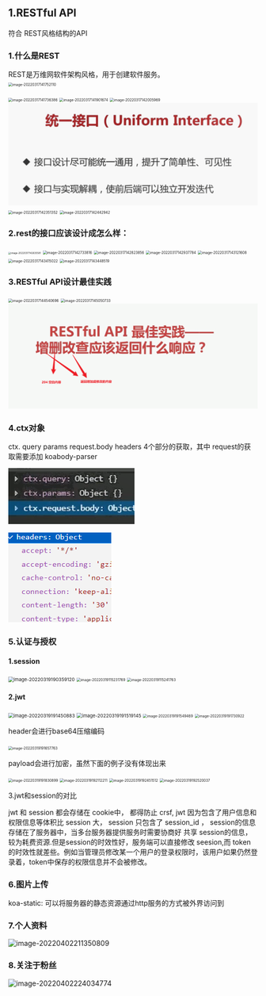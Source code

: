 ## 1.RESTful API

符合 REST风格结构的API

### 1.什么是REST

 REST是万维网软件架构风格，用于创建软件服务。  
<img src="C:\Users\15439\AppData\Roaming\Typora\typora-user-images\image-20220317141752110.png" alt="image-20220317141752110" style="zoom:50%;" />

<img src="C:\Users\15439\AppData\Roaming\Typora\typora-user-images\image-20220317141736386.png" alt="image-20220317141736386" style="zoom:50%;" />

<img src="C:\Users\15439\AppData\Roaming\Typora\typora-user-images\image-20220317141901674.png" alt="image-20220317141901674" style="zoom:50%;" />

<img src="C:\Users\15439\AppData\Roaming\Typora\typora-user-images\image-20220317142005969.png" alt="image-20220317142005969" style="zoom:50%;" />

<img src="https://raw.githubusercontent.com/LitterStudent/Cloud-picture/main/image-20220317142234617.png" alt="image-20220317142234617" style="zoom:50%;" />

<img src="C:\Users\15439\AppData\Roaming\Typora\typora-user-images\image-20220317142351352.png" alt="image-20220317142351352" style="zoom:50%;" />

<img src="C:\Users\15439\AppData\Roaming\Typora\typora-user-images\image-20220317142442942.png" alt="image-20220317142442942" style="zoom:50%;" />



### 2.rest的接口应该设计成怎么样：

<img src="C:\Users\15439\AppData\Roaming\Typora\typora-user-images\image-20220317142635581.png" alt="image-20220317142635581" style="zoom:33%;" />

<img src="C:\Users\15439\AppData\Roaming\Typora\typora-user-images\image-20220317142733816.png" alt="image-20220317142733816" style="zoom:50%;" />

<img src="C:\Users\15439\AppData\Roaming\Typora\typora-user-images\image-20220317142823856.png" alt="image-20220317142823856" style="zoom:50%;" />

<img src="C:\Users\15439\AppData\Roaming\Typora\typora-user-images\image-20220317142937784.png" alt="image-20220317142937784" style="zoom:50%;" />

<img src="C:\Users\15439\AppData\Roaming\Typora\typora-user-images\image-20220317143121608.png" alt="image-20220317143121608" style="zoom:50%;" />

  

<img src="C:\Users\15439\AppData\Roaming\Typora\typora-user-images\image-20220317143415022.png" alt="image-20220317143415022" style="zoom:50%;" />

<img src="C:\Users\15439\AppData\Roaming\Typora\typora-user-images\image-20220317143448519.png" alt="image-20220317143448519" style="zoom:50%;" />

### 3.RESTful API设计最佳实践

<img src="C:\Users\15439\AppData\Roaming\Typora\typora-user-images\image-20220317144540696.png" alt="image-20220317144540696" style="zoom:50%;" />

<img src="C:\Users\15439\AppData\Roaming\Typora\typora-user-images\image-20220317145050733.png" alt="image-20220317145050733" style="zoom:50%;" />

<img src="https://raw.githubusercontent.com/LitterStudent/Cloud-picture/main/image-20220318182045600.png" alt="image-20220318182045600" style="zoom:50%;" />

### 4.ctx对象



ctx. query params request.body headers 4个部分的获取，其中 request的获取需要添加 koabody-parser

![image-20220318211527961](https://raw.githubusercontent.com/LitterStudent/Cloud-picture/main/image-20220318211527961.png)

![image-20220318211646609](https://raw.githubusercontent.com/LitterStudent/Cloud-picture/main/image-20220318211646609.png)





### 5.认证与授权



#### 1.session

<img src="C:\Users\15439\AppData\Roaming\Typora\typora-user-images\image-20220319190359120.png" alt="image-20220319190359120" style="zoom:67%;" />

<img src="C:\Users\15439\AppData\Roaming\Typora\typora-user-images\image-20220319115231769.png" alt="image-20220319115231769" style="zoom:50%;" />

<img src="C:\Users\15439\AppData\Roaming\Typora\typora-user-images\image-20220319115241763.png" alt="image-20220319115241763" style="zoom:50%;" />

#### 2.jwt

<img src="C:\Users\15439\AppData\Roaming\Typora\typora-user-images\image-20220319191450883.png" alt="image-20220319191450883" style="zoom:67%;" />

<img src="C:\Users\15439\AppData\Roaming\Typora\typora-user-images\image-20220319191519145.png" alt="image-20220319191519145" style="zoom:67%;" />

<img src="C:\Users\15439\AppData\Roaming\Typora\typora-user-images\image-20220319191549469.png" alt="image-20220319191549469" style="zoom:50%;" />

<img src="C:\Users\15439\AppData\Roaming\Typora\typora-user-images\image-20220319191730922.png" alt="image-20220319191730922" style="zoom:50%;" />

header会进行base64压缩编码

<img src="C:\Users\15439\AppData\Roaming\Typora\typora-user-images\image-20220319191657763.png" alt="image-20220319191657763" style="zoom:50%;" />

payload会进行加密，虽然下面的例子没有体现出来

<img src="C:\Users\15439\AppData\Roaming\Typora\typora-user-images\image-20220319191830899.png" alt="image-20220319191830899" style="zoom:50%;" />

<img src="C:\Users\15439\AppData\Roaming\Typora\typora-user-images\image-20220319192112211.png" alt="image-20220319192112211" style="zoom:50%;" />

<img src="C:\Users\15439\AppData\Roaming\Typora\typora-user-images\image-20220319192451512.png" alt="image-20220319192451512" style="zoom:50%;" />

<img src="C:\Users\15439\AppData\Roaming\Typora\typora-user-images\image-20220319192520037.png" alt="image-20220319192520037" style="zoom:50%;" />

3.jwt和session的对比

jwt 和 session 都会存储在 cookie中， 都得防止 crsf,  jwt 因为包含了用户信息和权限信息等体积比 session 大， session 只包含了 session_id ， session的信息存储在了服务器中，当多台服务器提供服务时需要协商好 共享 session的信息，较为耗费资源.但是session的时效性好，服务端可以直接修改 seesion,而 token的时效性就差些。例如当管理员修改某一个用户的登录权限时，该用户如果仍然登录着，token中保存的权限信息并不会被修改。





### 6.图片上传

koa-static: 可以将服务器的静态资源通过http服务的方式被外界访问到



### 7.个人资料

![image-20220402211350809](C:\Users\15439\AppData\Roaming\Typora\typora-user-images\image-20220402211350809.png)



### 8.关注于粉丝

![image-20220402224034774](C:\Users\15439\AppData\Roaming\Typora\typora-user-images\image-20220402224034774.png)